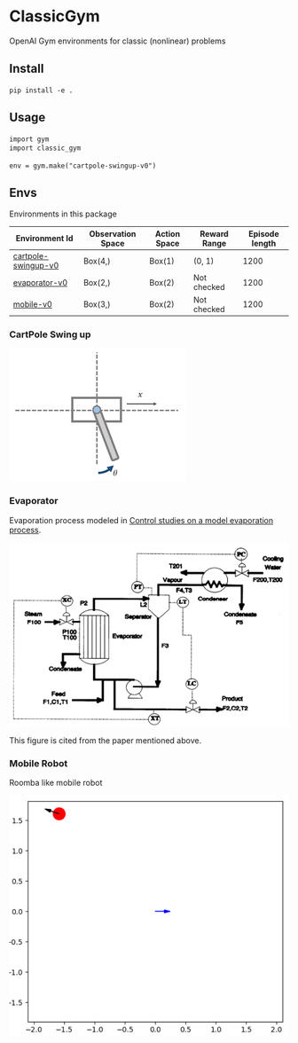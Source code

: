 # ClassicGym
OpenAI Gym environments for classic (nonlinear) problems

## Install
```
pip install -e .
```

## Usage

```
import gym
import classic_gym

env = gym.make("cartpole-swingup-v0")
```

## Envs
Environments in this package

|Environment Id|Observation Space|Action Space|Reward Range|Episode length|
|---|---|---|---|---|
| [cartpole-swingup-v0](https://github.com/Chachay/ClassicGym/wiki/Cart-Pole)|Box(4,)|Box(1)|(0, 1)|1200|
| [evaporator-v0](https://github.com/Chachay/ClassicGym/wiki/Evaporator)|Box(2,)|Box(2)|Not checked|1200|
| [mobile-v0](https://github.com/Chachay/ClassicGym/wiki/Mobile-Robot)|Box(3,)|Box(2)|Not checked|1200|

### CartPole Swing up
![CartPole](assets/cartpole.png)

### Evaporator
Evaporation process modeled in [Control studies on a model evaporation process](https://www.sciencedirect.com/science/article/pii/0959152494800251).

![Evaporator](assets/evaporator.png)

This figure is cited from the paper mentioned above.

### Mobile Robot
Roomba like mobile robot

![MobileRobot](assets/mobile_robot.png)
